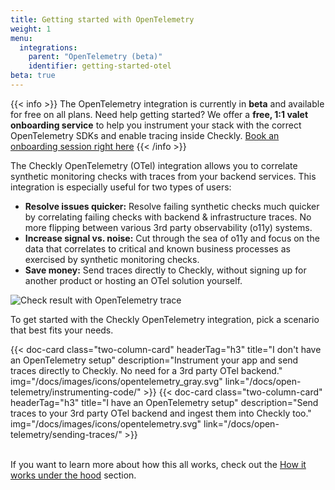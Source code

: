 ```yaml
---
title: Getting started with OpenTelemetry
weight: 1
menu:
  integrations:
    parent: "OpenTelemetry (beta)"
    identifier: getting-started-otel
beta: true
---
```


{{< info >}}
The OpenTelemetry integration is currently in **beta** and available for free on all plans. 
Need help getting started? We offer a **free, 1:1 valet onboarding service** to help you instrument your stack with the 
correct OpenTelemetry SDKs and enable tracing inside Checkly. 
[Book an onboarding session right here](https://calendly.com/tim-nolet/checkly-open-telemetry)
{{< /info >}}

The Checkly OpenTelemetry (OTel) integration allows you to correlate synthetic monitoring checks with traces from your backend services. This integration is especially useful for two types of users:

- **Resolve issues quicker:** Resolve failing synthetic checks much quicker by correlating failing checks with backend & infrastructure traces. No more flipping between various 3rd party observability (o11y) systems.
- **Increase signal vs. noise:** Cut through the sea of o11y and focus on the data that correlates to critical and known business processes as exercised by synthetic monitoring checks.
- **Save money:** Send traces directly to Checkly, without signing up for another product or hosting an OTel solution yourself.

![Check result with OpenTelemetry trace](/docs/images/integrations/otel/otel_check_result.png)

To get started with the Checkly OpenTelemetry integration, pick a scenario that best fits your needs.

<div class="cards-list">
{{< doc-card
	  class="two-column-card"
	  headerTag="h3"
	  title="I don't have an OpenTelemetry setup"
	  description="Instrument your app and send traces directly to Checkly. No need for a 3rd party OTel backend."
	  img="/docs/images/icons/opentelemetry_gray.svg"
	  link="/docs/open-telemetry/instrumenting-code/"
>}}
{{< doc-card
	  class="two-column-card"
	  headerTag="h3"
	  title="I have an OpenTelemetry setup"
	  description="Send traces to your 3rd party OTel backend and ingest them into Checkly too."
	  img="/docs/images/icons/opentelemetry.svg"
	  link="/docs/open-telemetry/sending-traces/"
>}}
</div>

<br>

If you want to learn more about how this all works, check out the [How it works under the hood](/docs/open-telemetry/how-it-works/) section.

